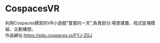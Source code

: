 # CospacesVR
 利用Cospaces撰寫的VR小遊戲"寶寶的一天",負責部分:場景建置、程式區塊模組、企劃構想。<br>
 作品網址:https://edu.cospaces.io/FYJ-ZGJ
